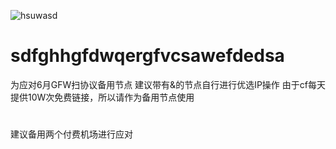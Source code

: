 ![hsuwasd](https://count.getloli.com/get/@hsuwasd?theme=rule34)

# sdfghhgfdwqergfvcsawefdedsa
为应对6月GFW扫协议备用节点
建议带有&的节点自行进行优选IP操作
由于cf每天提供10W次免费链接，所以请作为备用节点使用
#
建议备用两个付费机场进行应对
